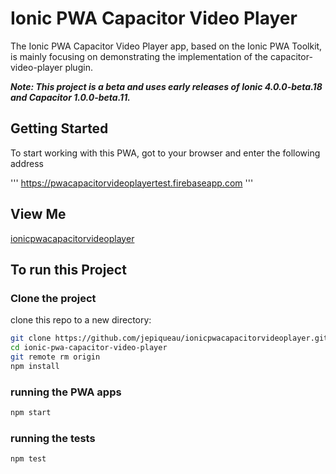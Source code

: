 # Ionic PWA Capacitor Video Player

The Ionic PWA Capacitor Video Player app, based on the Ionic PWA Toolkit, is mainly focusing on demonstrating the implementation of the capacitor-video-player plugin.

***Note: This project is a beta and uses early releases of Ionic 4.0.0-beta.18 and Capacitor 1.0.0-beta.11.***


## Getting Started

To start working with this PWA, got to your browser and enter the following address

'''
https://pwacapacitorvideoplayertest.firebaseapp.com
'''

## View Me
[ionicpwacapacitorvideoplayer](https://pwacapacitorvideoplayertest.firebaseapp.com)

## To run this Project
### Clone the project

clone this repo to a new directory:

```bash
git clone https://github.com/jepiqueau/ionicpwacapacitorvideoplayer.git ionic-pwa-capacitor-video-player
cd ionic-pwa-capacitor-video-player
git remote rm origin
npm install
```

### running the PWA apps

```bash
npm start
``` 

### running the tests

```bash
npm test
``` 